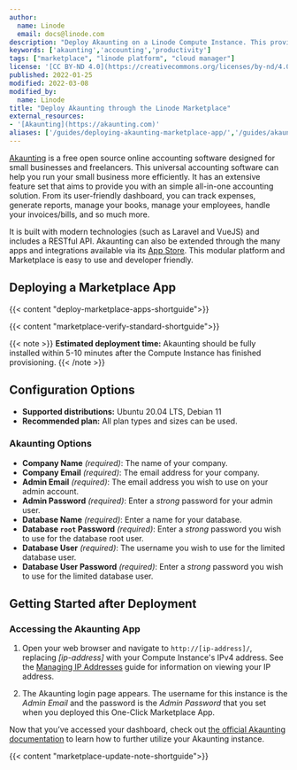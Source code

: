 ```yaml
---
author:
  name: Linode
  email: docs@linode.com
description: "Deploy Akaunting on a Linode Compute Instance. This provides you a free, open source accounting software designed for small businesses and freelancers."
keywords: ['akaunting','accounting','productivity']
tags: ["marketplace", "linode platform", "cloud manager"]
license: '[CC BY-ND 4.0](https://creativecommons.org/licenses/by-nd/4.0)'
published: 2022-01-25
modified: 2022-03-08
modified_by:
  name: Linode
title: "Deploy Akaunting through the Linode Marketplace"
external_resources:
- '[Akaunting](https://akaunting.com)'
aliases: ['/guides/deploying-akaunting-marketplace-app/','/guides/akaunting-marketplace-app/']
---
```


[Akaunting](https://akaunting.com/) is a free open source online accounting software designed for small businesses and freelancers. This universal accounting software can help you run your small business more efficiently. It has an extensive feature set that aims to provide you with an simple all-in-one accounting solution. From its user-friendly dashboard, you can track expenses, generate reports, manage your books, manage your employees, handle your invoices/bills, and so much more.

It is built with modern technologies (such as Laravel and VueJS) and includes a RESTful API. Akaunting can also be extended through the many apps and integrations available via its [App Store](https://akaunting.com/apps). This modular platform and Marketplace is easy to use and developer friendly.

## Deploying a Marketplace App

{{< content "deploy-marketplace-apps-shortguide">}}

{{< content "marketplace-verify-standard-shortguide">}}

{{< note >}}
**Estimated deployment time:** Akaunting should be fully installed within 5-10 minutes after the Compute Instance has finished provisioning.
{{< /note >}}

## Configuration Options

- **Supported distributions:** Ubuntu 20.04 LTS, Debian 11
- **Recommended plan:** All plan types and sizes can be used.

### Akaunting Options

- **Company Name** *(required)*: The name of your company.
- **Company Email** *(required)*: The email address for your company.
- **Admin Email** *(required)*: The email address you wish to use on your admin account.
- **Admin Password** *(required)*: Enter a *strong* password for your admin user.
- **Database Name** *(required)*: Enter a name for your database.
- **Database `root` Password** *(required)*: Enter a *strong* password you wish to use for the database root user.
- **Database User** *(required)*: The username you wish to use for the limited database user.
- **Database User Password** *(required)*: Enter a *strong* password you wish to use for the limited database user.

## Getting Started after Deployment

### Accessing the Akaunting App

1.  Open your web browser and navigate to `http://[ip-address]/`, replacing *[ip-address]* with your Compute Instance's IPv4 address. See the [Managing IP Addresses](/docs/products/compute/compute-instances/guides/manage-ip-addresses/) guide for information on viewing your IP address.

1.  The Akaunting login page appears. The username for this instance is the *Admin Email* and the password is the *Admin Password* that you set when you deployed this One-Click Marketplace App.

Now that you’ve accessed your dashboard, check out [the official Akaunting documentation](https://akaunting.com/docs) to learn how to further utilize your Akaunting instance.

{{< content "marketplace-update-note-shortguide">}}